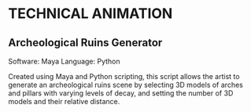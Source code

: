 # TECHNICAL ANIMATION
## Archeological Ruins Generator
Software: Maya
Language: Python

Created using Maya and Python scripting, this script allows the artist to generate an archeological ruins scene by selecting 3D models of arches and pillars with varying levels of decay, and setting the number of 3D models and their relative distance.

